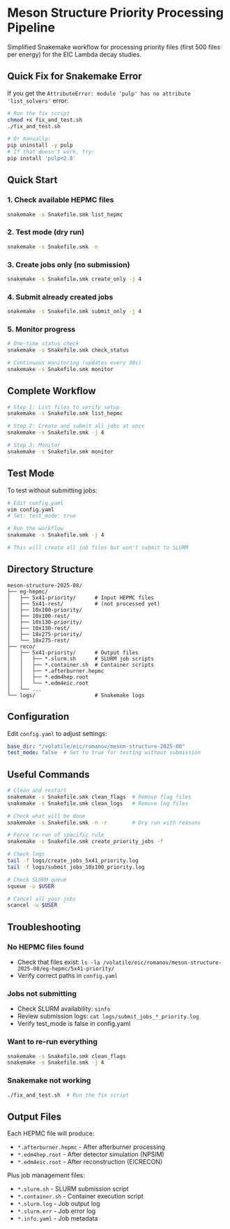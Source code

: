 # Meson Structure Priority Processing Pipeline

Simplified Snakemake workflow for processing priority files (first 500 files per energy) for the EIC Lambda decay studies.

## Quick Fix for Snakemake Error

If you get the `AttributeError: module 'pulp' has no attribute 'list_solvers'` error:

```bash
# Run the fix script
chmod +x fix_and_test.sh
./fix_and_test.sh

# Or manually:
pip uninstall -y pulp
# If that doesn't work, try:
pip install 'pulp<2.8'
```

## Quick Start

### 1. Check available HEPMC files
```bash
snakemake -s Snakefile.smk list_hepmc
```

### 2. Test mode (dry run)
```bash
snakemake -s Snakefile.smk -n
```

### 3. Create jobs only (no submission)
```bash
snakemake -s Snakefile.smk create_only -j 4
```

### 4. Submit already created jobs
```bash
snakemake -s Snakefile.smk submit_only -j 4
```

### 5. Monitor progress
```bash
# One-time status check
snakemake -s Snakefile.smk check_status

# Continuous monitoring (updates every 30s)
snakemake -s Snakefile.smk monitor
```

## Complete Workflow

```bash
# Step 1: List files to verify setup
snakemake -s Snakefile.smk list_hepmc

# Step 2: Create and submit all jobs at once
snakemake -s Snakefile.smk -j 4

# Step 3: Monitor
snakemake -s Snakefile.smk monitor
```

## Test Mode

To test without submitting jobs:
```bash
# Edit config.yaml
vim config.yaml
# Set: test_mode: true

# Run the workflow
snakemake -s Snakefile.smk -j 4

# This will create all job files but won't submit to SLURM
```

## Directory Structure

```
meson-structure-2025-08/
├── eg-hepmc/
│   ├── 5x41-priority/      # Input HEPMC files
│   ├── 5x41-rest/          # (not processed yet)
│   ├── 10x100-priority/
│   ├── 10x100-rest/
│   ├── 10x130-priority/
│   ├── 10x130-rest/
│   ├── 18x275-priority/
│   └── 18x275-rest/
├── reco/
│   ├── 5x41-priority/      # Output files
│   │   ├── *.slurm.sh      # SLURM job scripts
│   │   ├── *.container.sh  # Container scripts
│   │   ├── *.afterburner.hepmc
│   │   ├── *.edm4hep.root
│   │   └── *.edm4eic.root
│   └── ...
└── logs/                   # Snakemake logs
```

## Configuration

Edit `config.yaml` to adjust settings:

```yaml
base_dir: "/volatile/eic/romanov/meson-structure-2025-08"
test_mode: false  # Set to true for testing without submission
```

## Useful Commands

```bash
# Clean and restart
snakemake -s Snakefile.smk clean_flags  # Remove flag files
snakemake -s Snakefile.smk clean_logs   # Remove log files

# Check what will be done
snakemake -s Snakefile.smk -n -r        # Dry run with reasons

# Force re-run of specific rule
snakemake -s Snakefile.smk create_priority_jobs -f

# Check logs
tail -f logs/create_jobs_5x41_priority.log
tail -f logs/submit_jobs_10x100_priority.log

# Check SLURM queue
squeue -u $USER

# Cancel all your jobs
scancel -u $USER
```

## Troubleshooting

### No HEPMC files found
- Check that files exist: `ls -la /volatile/eic/romanov/meson-structure-2025-08/eg-hepmc/5x41-priority/`
- Verify correct paths in `config.yaml`

### Jobs not submitting
- Check SLURM availability: `sinfo`
- Review submission logs: `cat logs/submit_jobs_*_priority.log`
- Verify test_mode is false in config.yaml

### Want to re-run everything
```bash
snakemake -s Snakefile.smk clean_flags
snakemake -s Snakefile.smk -j 4
```

### Snakemake not working
```bash
./fix_and_test.sh  # Run the fix script
```

## Output Files

Each HEPMC file will produce:
- `*.afterburner.hepmc` - After afterburner processing
- `*.edm4hep.root` - After detector simulation (NPSIM)
- `*.edm4eic.root` - After reconstruction (EICRECON)

Plus job management files:
- `*.slurm.sh` - SLURM submission script
- `*.container.sh` - Container execution script
- `*.slurm.log` - Job output log
- `*.slurm.err` - Job error log
- `*.info.yaml` - Job metadata
